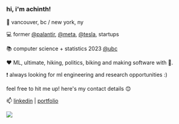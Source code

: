 ### hi, i'm achinth! 
📍 vancouver, bc / new york, ny 

💻  former [@palantir](https://palantir.com), [@meta](https://meta.com), [@tesla](https://tesla.com), startups
 
📚 computer science + statistics 2023 [@ubc](https://cs.ubc.ca)

❤️ ML, ultimate, hiking, politics, biking and making software with 💖.
 
❗ always looking for ml engineering and research opportunities :)
 
feel free to hit me up! here's my contact details 😊

📫 [linkedin](https://linkedin.com/in/achinthb) | [portfolio](https://achinth.xyz)


<a href="https://github.com/anuraghazra/convoychat">
  <img align="center" src="https://github-readme-stats.vercel.app/api/top-langs/?username=achinth-b&layout=compact&show_icons=true&theme=nightowl" />
</a>
